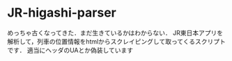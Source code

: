 # JR-higashi-parser
めっちゃ古くなってきた．まだ生きているかはわからない．
JR東日本アプリを解析して，列車の位置情報をhtmlからスクレイピングして取ってくるスクリプトです．
適当にヘッダのUAとか偽装しています
